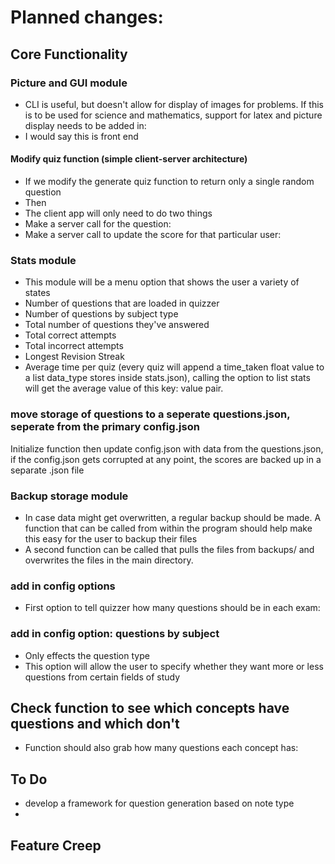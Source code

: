 # Planned changes:
## Core Functionality
### Picture and GUI module
- CLI is useful, but doesn't allow for display of images for problems. If this is to be used for science and mathematics, support for latex and picture display needs to be added in:
- I would say this is front end
#### Modify quiz function (simple client-server architecture)
- If we modify the generate quiz function to return only a single random question
- Then
- The client app will only need to do two things 
- Make a server call for the question:
- Make a server call to update the score for that particular user:
### Stats module
- This module will be a menu option that shows the user a variety of states
- Number of questions that are loaded in quizzer
- Number of questions by subject type
- Total number of questions they've answered
- Total correct attempts
- Total incorrect attempts
- Longest Revision Streak
- Average time per quiz (every quiz will append a time_taken float value to a list data_type stores inside stats.json), calling the option to list stats will get the average value of this key: value pair.
### move storage of questions to a seperate questions.json, seperate from the primary config.json
Initialize function then update config.json with data from the questions.json, if the config.json gets corrupted at any point, the scores are backed up in a separate .json file
### Backup storage module
- In case data might get overwritten, a regular backup should be made. A function that can be called from within the program should help make this easy for the user to backup their files
- A second function can be called that pulls the files from backups/ and overwrites the files in the main directory.
### add in config options
- First option to tell quizzer how many questions should be in each exam:
### add in config option: questions by subject
- Only effects the question type
- This option will allow the user to specify whether they want more or less questions from certain fields of study
## Check function to see which concepts have questions and which don't
- Function should also grab how many questions each concept has:
## To Do
- develop a framework for question generation based on note type
- 
## Feature Creep
